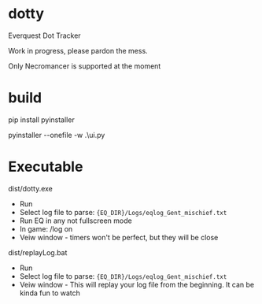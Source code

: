 # dotty
Everquest Dot Tracker

Work in progress, please pardon the mess.

Only Necromancer is supported at the moment

# build

pip install pyinstaller

pyinstaller --onefile -w .\ui.py


# Executable


dist/dotty.exe
* Run
* Select log file to parse:  `{EQ_DIR}/Logs/eqlog_Gent_mischief.txt`
* Run EQ in any not fullscreen mode
* In game: /log on 
* Veiw window - timers won't be perfect, but they will be close

dist/replayLog.bat
* Run
* Select log file to parse:  `{EQ_DIR}/Logs/eqlog_Gent_mischief.txt`
* Veiw window - This will replay your log file from the beginning.  It can be kinda fun to watch